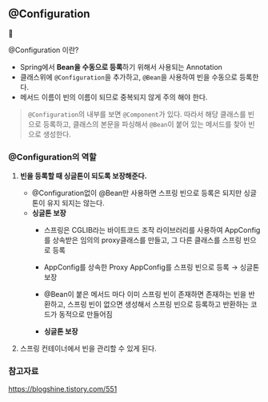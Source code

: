 ## @Configuration

<aside>
🚀

@Configuration 이란?

</aside>

- Spring에서 **Bean을 수동으로 등록**하기 위해서 사용되는 Annotation
- 클래스위에 `@Configuration`을 추가하고, `@Bean`을 사용하여 빈을 수동으로 등록한다.
- 메서드 이름이 빈의 이름이 되므로 중복되지 않게 주의 해야 한다.

> `@Configuration`의 내부를 보면 `@Component`가 있다.
따라서 해당 클래스를 빈으로 등록하고, 클래스의 본문을 파싱해서 `@Bean`이 붙어 있는 메서드를 찾아 빈으로 생성한다.
> 

### @Configuration의 역할

1. **빈을 등록할 때 싱글톤이 되도록 보장해준다.**
    - @Configuration없이 @Bean만 사용하면 스프링 빈으로 등록은 되지만 싱글톤이 유지 되지는 않는다.
    - **싱글톤 보장**
        - 스프링은 CGLIB라는 바이트코드 조작 라이브러리를 사용하여 AppConfig를 상속받은 임의의 proxy클래스를 만들고, 그 다른 클래스를 스프링 빈으로 등록

        - AppConfig를 상속한 Proxy AppConfig를 스프링 빈으로 등록 → 싱글톤 보장
        
        - @Bean이 붙은 메서드 마다 이미 스프링 빈이 존재하면 존재하는 빈을 반환하고, 스프링 빈이 없으면 생성해서 스프링 빈으로 등록하고 반환하는 코드가 동적으로 만들어짐
        - **싱글톤 보장**
        
2. 스프링 컨테이너에서 빈을 관리할 수 있게 된다.

### 참고자료

https://blogshine.tistory.com/551
